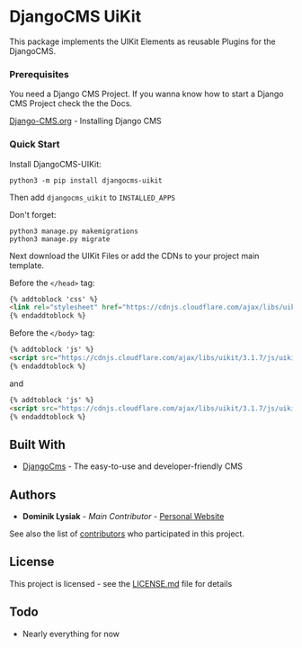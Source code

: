 # DjangoCMS UiKit

This package implements the UIKit Elements as reusable Plugins for the DjangoCMS. 

### Prerequisites

You need a Django CMS Project. 
If you wanna know how to start a Django CMS Project check the the Docs.

[Django-CMS.org](http://docs.django-cms.org/en/release-3.4.x/introduction/install.html) - Installing Django CMS

### Quick Start
Install DjangoCMS-UIKit:

    python3 -m pip install djangocms-uikit
   
Then add ``djangocms_uikit`` to ``INSTALLED_APPS``

Don't forget:

    python3 manage.py makemigrations
    python3 manage.py migrate
    

Next download the UIKit Files or add the CDNs to your project main template.

Before the ``</head>`` tag:
```html
{% addtoblock 'css' %}
<link rel="stylesheet" href="https://cdnjs.cloudflare.com/ajax/libs/uikit/3.1.7/css/uikit.min.css">
{% endaddtoblock %}
```

Before the ``</body>`` tag:
```html
{% addtoblock 'js' %}
<script src="https://cdnjs.cloudflare.com/ajax/libs/uikit/3.1.7/js/uikit.min.js" type="text/javascript"></script>
{% endaddtoblock %}
```
and

```html
{% addtoblock 'js' %}
<script src="https://cdnjs.cloudflare.com/ajax/libs/uikit/3.1.7/js/uikit-icons.min.js" type="text/javascript"></script>
{% endaddtoblock %}
```

## Built With

* [DjangoCms](https://github.com/divio/django-cms) - The easy-to-use and developer-friendly CMS

## Authors

* **Dominik Lysiak** - *Main Contributor* - [Personal Website](https://dominiklysiak.de)

See also the list of [contributors](https://github.com/domlysi/djangocms-uikit/graphs/contributors) who participated in this project.

## License

This project is licensed - see the [LICENSE.md](LICENSE.md) file for details

## Todo

* Nearly everything for now
